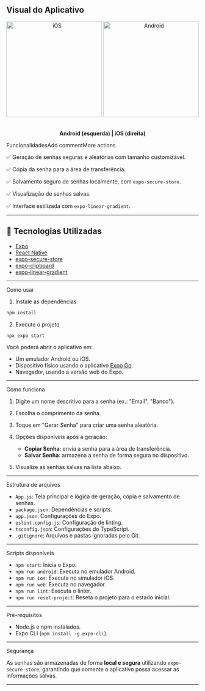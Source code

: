 ## Visual do Aplicativo

<p align="center">
  <img src="https://github.com/user-attachments/assets/afe757e0-9613-4888-a42c-a72c012c5aec" alt="iOS" width="250"/>
  <img src="https://github.com/user-attachments/assets/844e44ab-1833-4858-aa0d-2e7c48276d9b" alt="Android" width="250"/>
  &nbsp;&nbsp;&nbsp;
</p>

<p align="center">
  <b>Android (esquerda) | iOS (direita)</b>
</p>


 FuncionalidadesAdd commentMore actions

✅ Geração de senhas seguras e aleatórias com tamanho customizável.

✅ Cópia da senha para a área de transferência.

✅ Salvamento seguro de senhas localmente, com `expo-secure-store`.

✅ Visualização de senhas salvas.

✅ Interface estilizada com `expo-linear-gradient`.

---

## 📱 Tecnologias Utilizadas

* [Expo](https://expo.dev/)
* [React Native](https://reactnative.dev/)
* [expo-secure-store](https://docs.expo.dev/versions/latest/sdk/securestore/)
* [expo-clipboard](https://docs.expo.dev/versions/latest/sdk/clipboard/)
* [expo-linear-gradient](https://docs.expo.dev/versions/latest/sdk/linear-gradient/)

---

 Como usar

1. Instale as dependências

```bash
npm install
```

2. Execute o projeto

```bash
npx expo start
```

Você poderá abrir o aplicativo em:

* Um emulador Android ou iOS.
* Dispositivo físico usando o aplicativo [Expo Go](https://expo.dev/go).
* Navegador, usando a versão web do Expo.

---

 Como funciona

1. Digite um nome descritivo para a senha (ex.: "Email", "Banco").
2. Escolha o comprimento da senha.
3. Toque em "Gerar Senha" para criar uma senha aleatória.
4. Opções disponíveis após a geração:

   * **Copiar Senha**: envia a senha para a área de transferência.
   * **Salvar Senha**: armazena a senha de forma segura no dispositivo.
5. Visualize as senhas salvas na lista abaixo.

---

 Estrutura de arquivos

* `App.js`: Tela principal e lógica de geração, cópia e salvamento de senhas.
* `package.json`: Dependências e scripts.
* `app.json`: Configurações do Expo.
* `eslint.config.js`: Configuração de linting.
* `tsconfig.json`: Configurações do TypeScript.
* `.gitignore`: Arquivos e pastas ignoradas pelo Git.

---

 Scripts disponíveis

* `npm start`: Inicia o Expo.
* `npm run android`: Executa no emulador Android.
* `npm run ios`: Executa no simulador iOS.
* `npm run web`: Executa no navegador.
* `npm run lint`: Executa o linter.
* `npm run reset-project`: Reseta o projeto para o estado inicial.

---

 Pré-requisitos

* Node.js e npm instalados.
* Expo CLI (`npm install -g expo-cli`).

---

Segurança

As senhas são armazenadas de forma **local e segura** utilizando `expo-secure-store`, garantindo que somente o aplicativo possa acessar as informações salvas.

---
